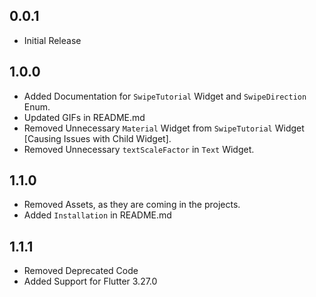 ## 0.0.1

* Initial Release

## 1.0.0

* Added Documentation for `SwipeTutorial` Widget and `SwipeDirection` Enum.
* Updated GIFs in README.md
* Removed Unnecessary `Material` Widget from `SwipeTutorial` Widget [Causing Issues with Child Widget].
* Removed Unnecessary `textScaleFactor` in `Text` Widget.

## 1.1.0

* Removed Assets, as they are coming in the projects.
* Added `Installation` in README.md

## 1.1.1

* Removed Deprecated Code
* Added Support for Flutter 3.27.0
